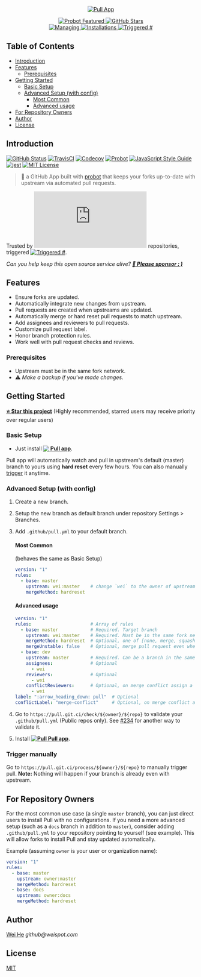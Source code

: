 <p align="center">
  <a href="https://github.com/apps/pull">
    <img alt="Pull App" src="https://prod.download/pull-social-svg" />
  </a>
</p>
<p align="center">
  <a href="https://probot.github.io">
    <img alt="Probot Featured" src="https://badgen.net/badge/probot/featured/orange?icon=dependabot&cache=86400" />
  </a>
  <a href="https://github.com/wei/pull">
    <img alt="GitHub Stars" src="https://badgen.net/github/stars/wei/pull?icon=github" />
  </a>
  <br/>
  <a href="https://github.com/apps/pull">
    <img alt="Managing" src="https://badgen.net/https/raw.githack.com/pull-app/stats/master/badges/managing.json" />
  </a>
  <a href="https://github.com/apps/pull">
    <img alt="Installations" src="https://badgen.net/https/raw.githack.com/pull-app/stats/master/badges/installed.json" />
  </a>
  <a href="https://github.com/issues?q=author%3Aapp%2Fpull">
    <img alt="Triggered #" src="https://badgen.net/runkit/pull-triggered-badge-5e55hqhkhmid" />
  </a>
</p>

<h2>Table of Contents</h2>
<!-- START doctoc generated TOC please keep comment here to allow auto update -->
<!-- DON'T EDIT THIS SECTION, INSTEAD RE-RUN doctoc TO UPDATE -->

- [Introduction](#introduction)
- [Features](#features)
  - [Prerequisites](#prerequisites)
- [Getting Started](#getting-started)
  - [Basic Setup](#basic-setup)
  - [Advanced Setup (with config)](#advanced-setup-with-config)
    - [Most Common](#most-common)
    - [Advanced usage](#advanced-usage)
- [For Repository Owners](#for-repository-owners)
- [Author](#author)
- [License](#license)

<!-- END doctoc generated TOC please keep comment here to allow auto update -->


## Introduction

[![GitHub Status](https://badgen.net/github/status/wei/pull?icon=github)](https://github.com/wei/pull)
[![TravisCI](https://badgen.net/travis/wei/pull?icon=travis&label=build)](https://travis-ci.com/wei/pull)
[![Codecov](https://badgen.net/codecov/c/github/wei/pull?icon=codecov)](https://codecov.io/gh/wei/pull)
[![Probot](https://badgen.net/badge/built%20with/probot/orange?icon=dependabot&cache=86400)](https://probot.github.io/)
[![JavaScript Style Guide](https://badgen.net/badge/code%20style/standard/f2a?cache=86400)](https://standardjs.com)
[![jest](https://facebook.github.io/jest/img/jest-badge.svg)](https://github.com/facebook/jest)
[![MIT License](https://badgen.net/badge/license/MIT/blue?cache=86400)](https://wei.mit-license.org)

> 🤖 a GitHub App built with [probot](https://github.com/probot/probot) that keeps your forks up-to-date with upstream via automated pull requests.

Trusted by [![Repository Count](https://badgen.net/https/raw.githack.com/pull-app/stats/master/badges/managing.plain.json?style=flat)](https://probot.github.io/apps/pull/) repositories, triggered [![Triggered #](https://badgen.net/runkit/pull-triggered-badge-5e55hqhkhmid?style=flat&label=)](https://github.com/issues?q=author%3Aapp%2Fpull).

_Can you help keep this open source service alive? **[💖 Please sponsor : )](https://prod.download/pull-readme-sponsor)**_


## Features

 - Ensure forks are updated.
 - Automatically integrate new changes from upstream.
 - Pull requests are created when upstreams are updated.
 - Automatically merge or hard reset pull requests to match upstream.
 - Add assignees and reviewers to pull requests.
 - Customize pull request label.
 - Honor branch protection rules.
 - Work well with pull request checks and reviews.

### Prerequisites
 - Upstream must be in the same fork network.
 - :warning: _Make a backup if you've made changes._

## Getting Started

**[⭐ Star this project](https://github.com/wei/pull)** (Highly recommended, starred users may receive priority over regular users)

### Basic Setup

 - Just install **[<img src="https://prod.download/pull-18h-svg" valign="bottom"/> Pull app](https://github.com/apps/pull)**.

Pull app will automatically watch and pull in upstream's default (master) branch to yours using **hard reset** every few hours. You can also manually [trigger](#trigger-manually) it anytime.

### Advanced Setup (with config)

 1. Create a new branch.
 2. Setup the new branch as default branch under repository Settings > Branches.
 3. Add `.github/pull.yml` to your default branch.

    #### Most Common
    (behaves the same as Basic Setup)
    ```yaml
    version: "1"
    rules:
      - base: master
        upstream: wei:master    # change `wei` to the owner of upstream repo
        mergeMethod: hardreset
    ```

    #### Advanced usage
    ```yaml
    version: "1"
    rules:                      # Array of rules
      - base: master            # Required. Target branch
        upstream: wei:master    # Required. Must be in the same fork network.
        mergeMethod: hardreset  # Optional, one of [none, merge, squash, rebase, hardreset], Default: none.
        mergeUnstable: false    # Optional, merge pull request even when the mergeable_state is not clean. Default: false
      - base: dev
        upstream: master        # Required. Can be a branch in the same forked repo.
        assignees:              # Optional
          - wei
        reviewers:              # Optional
          - wei
        conflictReviewers:      # Optional, on merge conflict assign a reviewer
          - wei
    label: ":arrow_heading_down: pull"  # Optional
    conflictLabel: "merge-conflict"     # Optional, on merge conflict assign a label
    ```

 4. Go to `https://pull.git.ci/check/${owner}/${repo}` to validate your `.github/pull.yml` (Public repos only). See [#234](https://github.com/wei/pull/issues/234) for another way to validate it.
 5. Install **[![<img src="https://prod.download/pull-18h-svg" valign="bottom"/> Pull](https://prod.download/pull-18h-svg) Pull app](https://github.com/apps/pull)**.

### Trigger manually

Go to `https://pull.git.ci/process/${owner}/${repo}` to manually trigger pull.
**Note:** Nothing will happen if your branch is already even with upstream.


## For Repository Owners

For the most common use case (a single `master` branch), you can just direct users to install Pull with no configurations.
If you need a more advanced setup (such as a `docs` branch in addition to `master`), consider adding `.github/pull.yml` to your repository pointing to yourself (see example). This will allow forks to install Pull and stay updated automatically.

Example (assuming `owner` is your user or organization name):
```yaml
version: "1"
rules:
  - base: master
    upstream: owner:master
    mergeMethod: hardreset
  - base: docs
    upstream: owner:docs
    mergeMethod: hardreset
```


## Author
[Wei He](https://github.com/wei) _github@weispot.com_


## License
[MIT](LICENSE)
